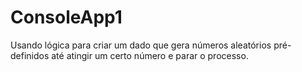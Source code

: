 # ConsoleApp1
Usando lógica para criar um dado que gera números aleatórios pré-definidos até atingir um certo número e parar o processo.
